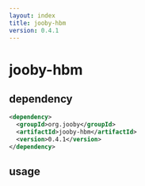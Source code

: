 ```yaml
---
layout: index
title: jooby-hbm
version: 0.4.1
---
```


# jooby-hbm

## dependency

```xml
<dependency>
  <groupId>org.jooby</groupId>
  <artifactId>jooby-hbm</artifactId>
  <version>0.4.1</version>
</dependency>
```
## usage


